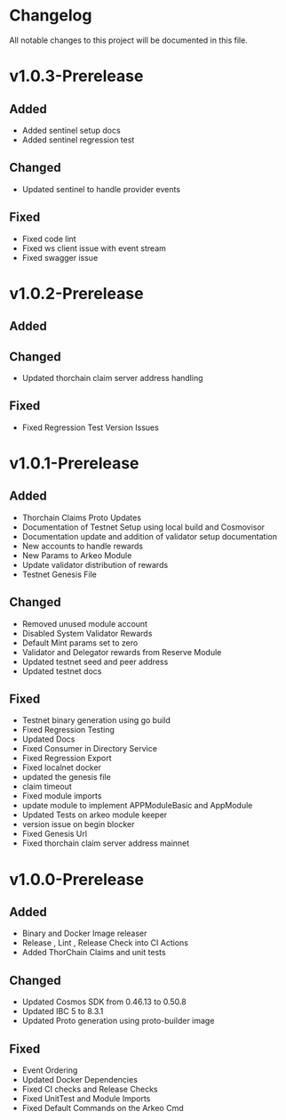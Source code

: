 # Changelog

All notable changes to this project will be documented in this file.

<!--
### Added

Contains the new features.

### Changed

Contains API breaking changes to existing functionality.

### Deprecated

Contains the candidates for removal in a future release.

### Removed

Contains API breaking changes of removed APIs.

### Fixed

Contains bug fixes.

### Improvements

Contains all the PRs that improved the code without changing the behaviors.
-->

# v1.0.3-Prerelease 

## Added 
- Added sentinel setup docs
- Added sentinel regression test

## Changed
- Updated sentinel to handle provider events

## Fixed 
- Fixed code lint
- Fixed ws client issue with event stream
- Fixed swagger issue

# v1.0.2-Prerelease 

## Added 

## Changed
- Updated thorchain claim server address handling

## Fixed 
- Fixed Regression Test Version Issues 

# v1.0.1-Prerelease 

## Added 
- Thorchain Claims Proto Updates
- Documentation of Testnet Setup using local build and Cosmovisor
- Documentation update and addition of validator setup documentation 
- New accounts to handle rewards 
- New Params to Arkeo Module 
- Update validator distribution of rewards 
- Testnet Genesis File

## Changed
- Removed unused module account
- Disabled System Validator Rewards 
- Default Mint params set to zero
- Validator and Delegator rewards from Reserve Module
- Updated testnet seed and peer address
- Updated testnet docs 

## Fixed 
- Testnet binary generation using go build 
- Fixed Regression Testing 
- Updated Docs
- Fixed Consumer in Directory Service
- Fixed Regression Export 
- Fixed localnet docker 
- updated the genesis file
- claim timeout
- Fixed module imports
- update module to implement APPModuleBasic and AppModule
- Updated Tests on arkeo module keeper
- version issue on begin blocker 
- Fixed Genesis Url
- Fixed thorchain claim server address mainnet

# v1.0.0-Prerelease

## Added 

- Binary and Docker Image releaser 
- Release , Lint , Release Check into CI Actions
- Added ThorChain Claims and unit tests


## Changed 

- Updated Cosmos SDK from 0.46.13 to 0.50.8 
- Updated IBC 5 to 8.3.1
- Updated Proto generation using proto-builder image 

## Fixed

- Event Ordering 
- Updated Docker Dependencies 
- Fixed CI checks and Release Checks 
- Fixed UnitTest and Module Imports 
- Fixed Default Commands on the Arkeo Cmd